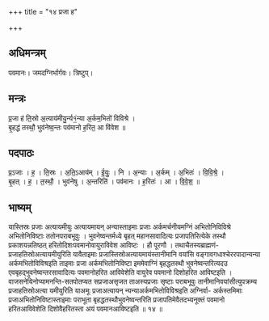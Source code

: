 +++
title = "१४ प्रजा ह"

+++
## अधिमन्त्रम्
पवमानः। जमदग्निर्भार्गवः। त्रिष्टुप्।

## मन्त्रः
प्र॒जा ह॑ ति॒स्रो अ॒त्याय॑मीयु॒र्न्य१॒॑न्या अ॒र्कम॒भितो॑ विविश्रे ।  
बृ॒हद्ध॑ तस्थौ॒ भुव॑नेष्व॒न्तः पव॑मानो ह॒रित॒ आ वि॑वेश ॥

## पदपाठः
प्र॒ऽजाः । ह॒ । ति॒स्रः । अ॒ति॒ऽआय॑म् । ई॒युः॒ । नि । अ॒न्याः । अ॒र्कम् । अ॒भितः॑ । वि॒वि॒श्रे॒ ।  
बृ॒हत् । ह॒ । त॒स्थौ॒ । भुव॑नेषु । अ॒न्तरिति॑ । पव॑मानः । ह॒रितः॑ । आ । वि॒वे॒श॒ ॥

## भाष्यम्
यास्तिस्रः प्रजाः अत्यायमीयुः अत्यायमायन् अन्यास्ताइमाः प्रजाः अर्कमर्चनीयमग्निं अभितोनिविविश्रे अभितोनिविष्टाः ततोनपराबभूवुः । भुवनेष्वन्तर्मध्ये बृहत् महानसावादित्यः प्रजापतिरित्येके तस्थौ प्रकाशयन्नतिष्ठत् हरितोदिशःपवमानोवायुराविवेश आविष्टः । हौ पूरणौ । तथाचैतस्यब्राह्मणं-प्रजाहतिस्रोअत्यायमीयुरिति यावैताइमाः प्रजास्तिस्रोअत्यायमायंस्तानीमानि वयांसि वङ्गावगधाश्चेररपादान्यन्या अर्कमभितोविविश्रइति ताइमाः प्रजा अर्कमभितोनिविष्टा इममेवाग्निं बृहद्धतस्थौ भुवनेष्वन्तरित्यदउ एवबृहद्भुवनेष्वन्तरसावादित्यः पवमानोहरित आविवेशेति वायुरेव पवमानो दिशोहरित आविष्टइति । वाजसनेयिनोप्यामनन्ति-सतपोतप्यत सप्रजाअसृजत ताअस्यप्रजाः सृष्टाः पराबभूवुः तानीमानिवयांसीत्युपक्रम्य प्रजाहतिस्रोअत्या यमीयुरिति याअमूः प्रजाअत्यायन् न्यन्याअर्कमभितोविविश्रइति अग्निर्वा- अर्कस्तमिमाः प्रजाअभितोनिविष्टास्ताइमाः पराभूता बृहद्धतस्थौभुवनेष्वन्तरिति प्रजापतिमेवैतदभ्यनूक्तं पवमानो हरितआविवेशेति दिशोवैहरितस्ता अयं पवमानआविष्टइति ॥ १४ ॥